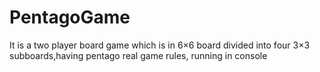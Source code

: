 # PentagoGame
It is a two player board game which is in 6×6 board divided into four 3×3 subboards,having pentago real game rules, running in console

